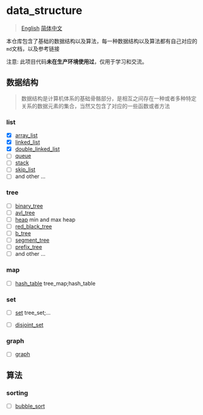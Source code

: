 # data_structure 
> [English](./readme_en.md) [简体中文](./readme.md)

本仓库包含了基础的数据结构以及算法，每一种数据结构以及算法都有自己对应的`md`文档，以及参考链接

注意: 此项目代码**未在生产环境使用过**，仅用于学习和交流。

## 数据结构
> 数据结构是计算机体系的基础骨骼部分，是相互之间存在一种或者多种特定关系的数据元素的集合，当然又包含了对应的一些函数或者方法

### list 
- [x] [array_list](./docs/array_list.md)
- [x] [linked_list](./docs/linked_list.md)
- [x] [double_linked_list](./docs/double_linked_list.md)
- [ ] [queue](./docs/queue.md)
- [ ] [stack](./docs/stack.md)
- [ ] [skip_list](./docs/skip_list.md)
- [ ] and other ...

### tree
- [ ] [binary_tree](./docs/binary_tree.md)
- [ ] [avl_tree](./docs/avl_tree.md)
- [ ] [heap](./docs/heap.md) min and max heap
- [ ] [red_black_tree](./docs/red_black_tree.md)
- [ ] [b_tree](./docs/b_tree.md)
- [ ] [segment_tree](./docs/segment_tree.md)
- [ ] [prefix_tree](./docs/prefix_tree.md)
- [ ]  and other ...
  
### map
- [ ] [hash_table](./docs/hash_table.md) tree_map;hash_table 

### set
- [ ] [set](./docs/set.md) tree_set;...
- [ ] [disjoint_set](./docs/disjoint_set.md)


### graph
- [ ] [graph](./docs/graph.md)


## 算法

### sorting

- [ ] [bubble_sort](./docs/bubble_sort.md)
